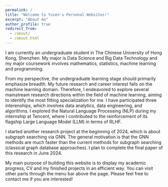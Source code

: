 ```yaml
---
permalink: /
title: "Welcome to Yusen's Personal Websites!"
excerpt: "About me"
author_profile: true
redirect_from: 
  - /about/
  - /about.html
---
```





I am currently an undergraduate student in The Chinese University of Hong Kong, Shenzhen. My major is Data Science and Big Data Technology and my major coursework involves mathematics, statistics, machine learning and programming. 

From my perspective, the undergraduate learning stage should primarily emphasize breadth. My future research and career interest falls on the machine learning domain. Therefore, I endeavored to explore several mainstream research directions within the field of machine learning, aiming to identify the most fitting specialization for me. I have participated three interenships, which involves data analytics, data engineering, and algorithms. I explored the Natural Language Processing (NLP) during my internship at Tencent, where I contributed to the reinforcement of its flagship Large Language Model (LLM) in terms of RLHF. 

I started another research project at the beginning of 2024, which is about subgraph searching via GNN. The general motivation is that the GNN methods are much faster than the current methods for subgraph searching (classical graph database approaches). I plan to complete the final paper of this research in June 2024.

My main purpose of building this website is to display my academic progress, CV and my finished projects in an efficient way. You can visit other parts through the menu bar above the page. Please feel free to contact me if you are interested!








